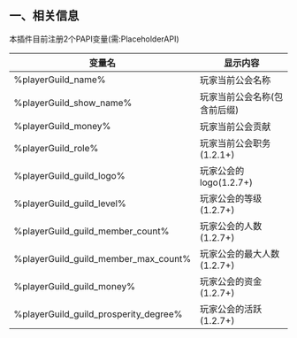 ## 一、相关信息
本插件目前注册2个PAPI变量(需:PlaceholderAPI)

| 变量名                                   | 显示内容              |
|---------------------------------------|-------------------|
| %playerGuild_name%                    | 玩家当前公会名称          |
| %playerGuild_show_name%               | 玩家当前公会名称(包含前后缀)   |
| %playerGuild_money%                   | 玩家当前公会贡献          |
| %playerGuild_role%                    | 玩家当前公会职务(1.2.1+)  |
| %playerGuild_guild_logo%              | 玩家公会的logo(1.2.7+) |
| %playerGuild_guild_level%             | 玩家公会的等级(1.2.7+)   |
| %playerGuild_guild_member_count%      | 玩家公会的人数(1.2.7+)   |
| %playerGuild_guild_member_max_count%  | 玩家公会的最大人数(1.2.7+) |
| %playerGuild_guild_money%             | 玩家公会的资金(1.2.7+)   |
| %playerGuild_guild_prosperity_degree% | 玩家公会的活跃(1.2.7+)   |